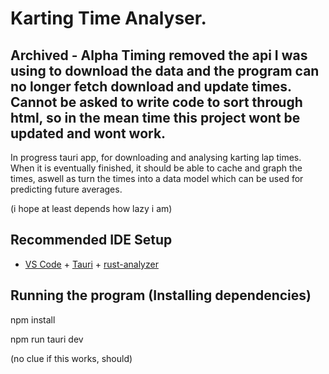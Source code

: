 # Karting Time Analyser.

## Archived - Alpha Timing removed the api I was using to download the data and the program can no longer fetch download and update times. Cannot be asked to write code to sort through html, so in the mean time this project wont be updated and wont work.

In progress tauri app, for downloading and analysing karting lap times. When it is eventually finished, it should be able to cache and graph the times, aswell as turn the times into a data model which can be used for predicting future averages.

(i hope at least depends how lazy i am)

## Recommended IDE Setup

- [VS Code](https://code.visualstudio.com/) + [Tauri](https://marketplace.visualstudio.com/items?itemName=tauri-apps.tauri-vscode) + [rust-analyzer](https://marketplace.visualstudio.com/items?itemName=rust-lang.rust-analyzer)

## Running the program (Installing dependencies)

npm install

npm run tauri dev

(no clue if this works, should)
